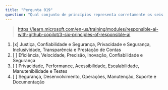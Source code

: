```yaml
---
title: "Pergunta 019"
question: "Qual conjunto de princípios representa corretamente os seis princípios fundamentais da Microsoft para IA Responsável que orientam o desenvolvimento do GitHub Copilot?"
---
```


> https://learn.microsoft.com/en-us/training/modules/responsible-ai-with-github-copilot/3-six-principles-of-responsible-ai
1. [x] Justiça, Confiabilidade e Segurança, Privacidade e Segurança, Inclusividade, Transparência e Prestação de Contas
1. [ ] Eficiência, Velocidade, Precisão, Inovação, Confiabilidade e Segurança
1. [ ] Privacidade, Performance, Acessibilidade, Escalabilidade, Manutenibilidade e Testes
1. [ ] Segurança, Desenvolvimento, Operações, Manutenção, Suporte e Documentação
